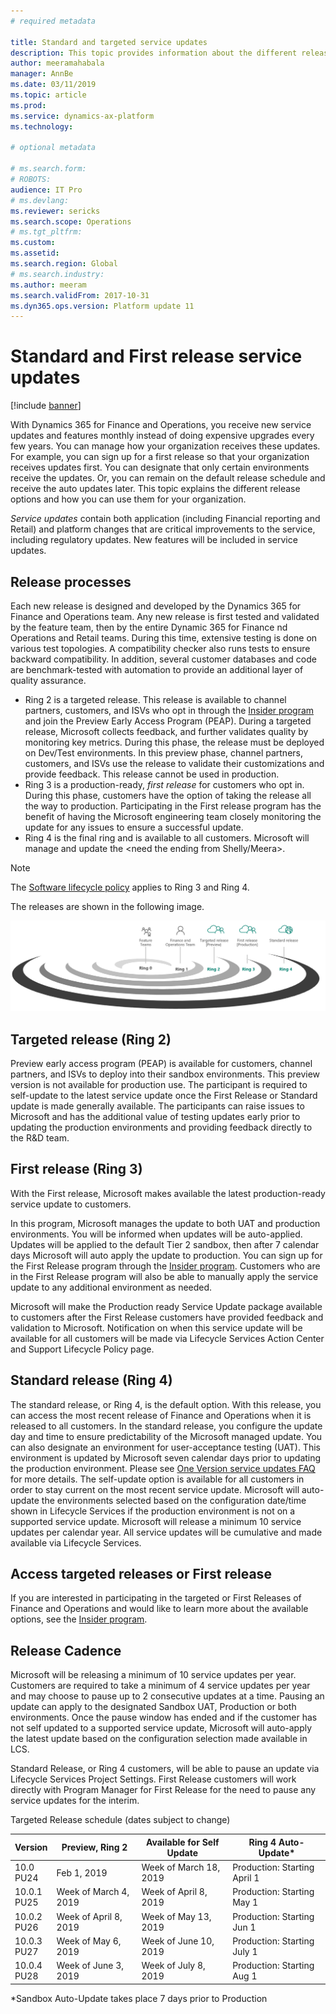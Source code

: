```yaml
---
# required metadata

title: Standard and targeted service updates
description: This topic provides information about the different release options for Microsoft Dynamics 365 for Finance and Operations.
author: meeramahabala
manager: AnnBe
ms.date: 03/11/2019
ms.topic: article
ms.prod: 
ms.service: dynamics-ax-platform
ms.technology: 

# optional metadata

# ms.search.form: 
# ROBOTS: 
audience: IT Pro
# ms.devlang: 
ms.reviewer: sericks
ms.search.scope: Operations
# ms.tgt_pltfrm: 
ms.custom: 
ms.assetid: 
ms.search.region: Global
# ms.search.industry: 
ms.author: meeram
ms.search.validFrom: 2017-10-31
ms.dyn365.ops.version: Platform update 11
---
```


# Standard and First release service updates

[!include [banner](../includes/banner.md)]

With Dynamics 365 for Finance and Operations, you receive new service updates and features monthly instead of doing expensive upgrades every few years. You can manage how your organization receives these updates. For example, you can sign up for a first release so that your organization receives updates first. You can designate that only certain environments receive the updates. Or, you can remain on the default release schedule and receive the auto updates later. This topic explains the different release options and how you can use them for your organization.

*Service updates* contain both application (including Financial reporting and Retail) and platform changes that are critical improvements to the service, including regulatory updates. New features will be included in service updates.

## Release processes

Each new release is designed and developed by the Dynamics 365 for Finance and Operations team. Any new release is first tested and validated by the feature team, then by the entire Dynamic 365 for Finance nd Operations and Retail teams. During this time, extensive testing is done on various test topologies. A compatibility checker also runs tests to ensure   backward compatibility. In addition, several customer databases and code are benchmark-tested with automation to provide an additional layer of quality assurance.

- Ring 2 is a targeted release. This release is available to channel partners, customers, and ISVs who opt in through the [Insider program](https://experience.dynamics.com) and join the Preview Early Access Program (PEAP). During a targeted release, Microsoft collects feedback, and further validates quality by monitoring key metrics. During this phase, the release must be deployed on Dev/Test environments. In this preview phase, channel partners, customers, and ISVs use the release to validate their customizations and provide feedback. This release cannot be used in production.
- Ring 3 is a production-ready, *first release* for customers who opt in. During this phase, customers have the option of taking the release all the way to production.  Participating in the First release program has the benefit of having the Microsoft engineering team closely monitoring the update for any issues   to ensure a successful update.
- Ring 4 is the final ring and is available to all customers. Microsoft will manage and update the <need the ending from Shelly/Meera>.

> [!Note]
> The [Software lifecycle policy](../../dev-itpro/migration-upgrade/versions-update-policy.md) applies to Ring 3 and Ring 4.

The releases are shown in the following image.

![Release process](media/release-process.png)

## Targeted release (Ring 2)

Preview early access program (PEAP) is available for customers, channel partners, and ISVs to deploy into their sandbox environments.  This preview version is not available for production use.   The participant is required to self-update to the latest service update once the First Release or Standard update is made generally available. The participants can raise issues to Microsoft and has the additional value of testing updates early prior to updating the production environments and providing feedback directly to the R&D team.

## First release (Ring 3)

With the First release, Microsoft makes available the latest production-ready service update to customers.

In this program, Microsoft manages the update to both UAT and production environments. You will be informed when updates will be auto-applied.  Updates will be applied to the default Tier 2 sandbox, then after 7 calendar days   Microsoft will auto apply the update to production.  You can sign up for the First Release program through the [Insider program](https://experience.dynamics.com/insider).  Customers who are in the First Release program will also be able to manually apply the service update to any additional environment as needed. 

Microsoft will make the Production ready Service Update package available to customers after the First Release customers have provided feedback and validation to Microsoft.  Notification on when this service update will be available for all customers will be made via Lifecycle Services Action Center and Support Lifecycle Policy page.

## Standard release (Ring 4)

The standard release, or Ring 4, is the default option. With this release, you can access the most recent release of Finance and Operations when it is released to all customers. In the standard release, you configure the update day and time to ensure predictability of the Microsoft managed update. You can also designate an environment for user-acceptance testing (UAT). This environment is updated by Microsoft seven calendar days prior to updating the production environment. Please see [One Version service updates FAQ](one-version.md) for more details.  The self-update option is available for all customers in order to stay current on the most recent service update.  Microsoft will auto-update the environments selected based on the configuration date/time shown in Lifecycle Services if the production environment is not on a supported service update. Microsoft will release a minimum 10 service updates per calendar year.    All service updates will be cumulative and made available via Lifecycle Services. 

## Access targeted releases or First release 

If you are interested in participating in the targeted or First Releases of Finance and Operations and would like to learn more about the available options, see the [Insider program](https://experience.dynamics.com).

## Release Cadence
Microsoft will be releasing a minimum of 10 service updates per year.  Customers are required to take a minimum of 4 service updates per year and may choose to pause up to 2 consecutive updates at a time.  Pausing an update can apply to the designated Sandbox UAT, Production or both environments.  Once the pause window has ended and if the customer has not self updated to a supported service update, Microsoft will auto-apply the latest update based on the configuration selection made available in LCS.

Standard Release, or Ring 4 customers, will be able to pause an update via Lifecycle Services Project Settings.  First Release customers will work directly with Program Manager for First Release for the need to pause any service updates for the interim. 

Targeted Release schedule (dates subject to change)

| Version | Preview, Ring 2 | Available for Self Update | Ring 4 Auto-Update* |
|---------|-----------------|---------------------------|---------------------|
|10.0<br>PU24 |  Feb 1, 2019 | Week of March 18, 2019 | Production: Starting April 1 |
|10.0.1<br>PU25| Week of March 4, 2019 | Week of April 8, 2019 | Production: Starting May 1 |
|10.0.2<br>PU26| Week of April 8, 2019 | Week of May 13, 2019 | Production: Starting Jun 1  |
|10.0.3<br>PU27| Week of May 6, 2019 | Week of June 10, 2019 | Production: Starting July 1  |
| 10.0.4<br>PU28| Week of June 3, 2019 | Week of July 8, 2019 | Production: Starting Aug 1  |

\*Sandbox Auto-Update takes place 7 days prior to Production

